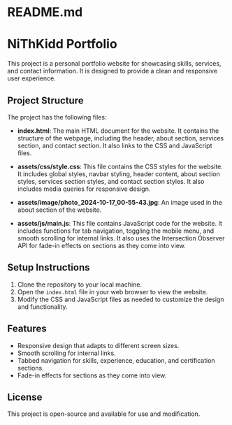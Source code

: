 # README.md

# NiThKidd Portfolio

This project is a personal portfolio website for showcasing skills, services, and contact information. It is designed to provide a clean and responsive user experience.

## Project Structure

The project has the following files:

- **index.html**: The main HTML document for the website. It contains the structure of the webpage, including the header, about section, services section, and contact section. It also links to the CSS and JavaScript files.
  
- **assets/css/style.css**: This file contains the CSS styles for the website. It includes global styles, navbar styling, header content, about section styles, services section styles, and contact section styles. It also includes media queries for responsive design.
  
- **assets/image/photo_2024-10-17_00-55-43.jpg**: An image used in the about section of the website.
  
- **assets/js/main.js**: This file contains JavaScript code for the website. It includes functions for tab navigation, toggling the mobile menu, and smooth scrolling for internal links. It also uses the Intersection Observer API for fade-in effects on sections as they come into view.

## Setup Instructions

1. Clone the repository to your local machine.
2. Open the `index.html` file in your web browser to view the website.
3. Modify the CSS and JavaScript files as needed to customize the design and functionality.

## Features

- Responsive design that adapts to different screen sizes.
- Smooth scrolling for internal links.
- Tabbed navigation for skills, experience, education, and certification sections.
- Fade-in effects for sections as they come into view.

## License

This project is open-source and available for use and modification.
